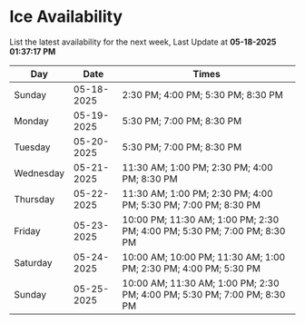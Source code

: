# Ice Availability

List the latest availability for the next week, Last Update at **05-18-2025 01:37:17 PM**

| Day         | Date        | Times       |
| ----------- | ----------- | ----------- |
|Sunday|05-18-2025|2:30 PM; 4:00 PM; 5:30 PM; 8:30 PM|
|Monday|05-19-2025|5:30 PM; 7:00 PM; 8:30 PM|
|Tuesday|05-20-2025|5:30 PM; 7:00 PM; 8:30 PM|
|Wednesday|05-21-2025|11:30 AM; 1:00 PM; 2:30 PM; 4:00 PM; 8:30 PM|
|Thursday|05-22-2025|11:30 AM; 1:00 PM; 2:30 PM; 4:00 PM; 5:30 PM; 7:00 PM; 8:30 PM|
|Friday|05-23-2025|10:00 PM; 11:30 AM; 1:00 PM; 2:30 PM; 4:00 PM; 5:30 PM; 7:00 PM; 8:30 PM|
|Saturday|05-24-2025|10:00 AM; 10:00 PM; 11:30 AM; 1:00 PM; 2:30 PM; 4:00 PM; 5:30 PM|
|Sunday|05-25-2025|10:00 AM; 11:30 AM; 1:00 PM; 2:30 PM; 4:00 PM; 5:30 PM; 7:00 PM; 8:30 PM|
